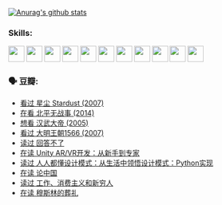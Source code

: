 
[![Anurag's github stats](https://github-readme-stats.vercel.app/api?username=w940853815)](https://github.com/anuraghazra/github-readme-stats)

### Skills:

<code><img height="32" src="https://cdn.jsdelivr.net/npm/simple-icons@v5/icons/python.svg"></code>
<code><img height="32" src="https://cdn.jsdelivr.net/npm/simple-icons@v5/icons/javascript.svg"></code>
<code><img height="32" src="https://cdn.jsdelivr.net/npm/simple-icons@v5/icons/django.svg"></code>
<code><img height="32" src="https://cdn.jsdelivr.net/npm/simple-icons@v5/icons/flask.svg"></code>
<code><img height="32" src="https://cdn.jsdelivr.net/npm/simple-icons@v5/icons/vuetify.svg"></code>
<code><img height="32" src="https://cdn.jsdelivr.net/npm/simple-icons@v5/icons/git.svg"></code>
<code><img height="32" src="https://cdn.jsdelivr.net/npm/simple-icons@v5/icons/docker.svg"></code>
<code><img height="32" src="https://cdn.jsdelivr.net/npm/simple-icons@v5/icons/postgresql.svg"></code>
<code><img height="32" src="https://cdn.jsdelivr.net/npm/simple-icons@v5/icons/elasticsearch.svg"></code>
<code><img height="32" src="https://cdn.jsdelivr.net/npm/simple-icons@v5/icons/macos.svg"></code>
<code><img height="32" src="https://cdn.jsdelivr.net/npm/simple-icons@v5/icons/linux.svg"></code>

### 🗣 豆瓣:

<!-- DOUBAN-ACTIVITIES:START -->
- [看过 星尘 Stardust‎ (2007)](https://www.douban.com/people/136069238/status/3822692117/?_i=49355520)
- [在看 北平无战事‎ (2014)](https://www.douban.com/people/136069238/status/3821449886/?_i=49355521)
- [想看 汉武大帝‎ (2005)](https://www.douban.com/people/136069238/status/3821405621/?_i=49355521)
- [看过 大明王朝1566‎ (2007)](https://www.douban.com/people/136069238/status/3821396719/?_i=49355521)
- [读过 回答不了](https://www.douban.com/people/136069238/status/3812155932/?_i=49355521)
- [在读 Unity AR/VR开发：从新手到专家](https://www.douban.com/people/136069238/status/3810864648/?_i=49355521)
- [读过 人人都懂设计模式：从生活中领悟设计模式：Python实现](https://www.douban.com/people/136069238/status/3806334005/?_i=49355521)
- [在读 论中国](https://www.douban.com/people/136069238/status/3805671678/?_i=49355521)
- [读过 工作、消费主义和新穷人](https://www.douban.com/people/136069238/status/3803834644/?_i=49355521)
- [在读 穆斯林的葬礼](https://www.douban.com/people/136069238/status/3802824932/?_i=49355521)
<!-- DOUBAN-ACTIVITIES:END -->
<!--
**w940853815/w940853815** is a ✨ _special_ ✨ repository because its `README.md` (this file) appears on your GitHub profile.

Here are some ideas to get you started:

- 🔭 I’m currently working on ...
- 🌱 I’m currently learning ...
- 👯 I’m looking to collaborate on ...
- 🤔 I’m looking for help with ...
- 💬 Ask me about ...
- 📫 How to reach me: ...
- 😄 Pronouns: ...
- ⚡ Fun fact: ...
-->
